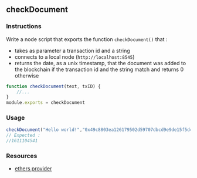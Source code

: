 ## checkDocument

### Instructions

Write a node script that exports the function `checkDocument()` that :

- takes as parameter a transaction id and a string
- connects to a local node (`http://localhost:8545`)
- returns the date, as a unix timestamp, that the document was added to the blockchain if the transaction id and the string match and returns 0 otherwise

```js
function checkDocument(text, txID) {
    //...
}
module.exports = checkDocument
```

### Usage

```js
checkDocument("Hello world!","0x49c8803ea126179502d59707dbcd9e9de15f5d441920936e9ec6fd78dd6468d8")
// Expected : 
//1611104541

```

### Resources

- [ethers provider](https://docs.ethers.io/v5/api/providers/provider/#Provider--transaction-methods)
